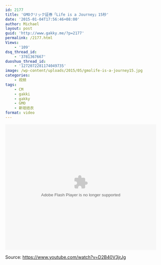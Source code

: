 ```yaml
---
id: 2177
title: 'GMOクリック証券「Life is a Journey」15秒'
date: '2015-01-04T17:56:46+08:00'
author: Michael
layout: post
guid: 'http://www.gakky.me/?p=2177'
permalink: /2177.html
Views:
    - '109'
dsq_thread_id:
    - '3781367667'
duoshuo_thread_id:
    - '1272072281174049735'
image: /wp-content/uploads/2015/05/gmolife-is-a-journey15.jpg
categories:
    - 视频
tags:
    - CM
    - gakki
    - gakky
    - GMO
    - 新垣结衣
format: video
---
```


<embed height="400" src="http://www.tudou.com/v/bAXzD1s97LM/&bid=05&rpid=51229674&resourceId=51229674_05_05_99/v.swf" type="application/x-shockwave-flash" width="480"></embed>

Source: <https://www.youtube.com/watch?v=D2B40V3jrJg>